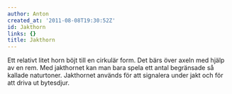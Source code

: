 ```yaml
---
author: Anton
created_at: '2011-08-08T19:30:52Z'
id: Jakthorn
links: {}
title: Jakthorn
---
```


Ett relativt litet horn böjt till en cirkulär form. Det bärs över axeln med hjälp av en rem. Med
jakthornet kan man bara spela ett antal begränsade så kallade naturtoner. Jakthornet används för att
signalera under jakt och för att driva ut bytesdjur.
